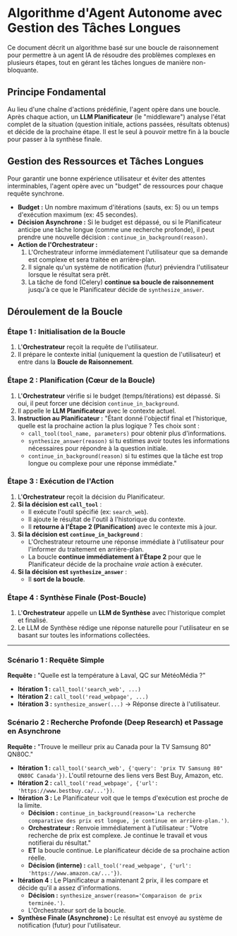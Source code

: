 # Algorithme d'Agent Autonome avec Gestion des Tâches Longues

Ce document décrit un algorithme basé sur une boucle de raisonnement pour permettre à un agent IA de résoudre des problèmes complexes en plusieurs étapes, tout en gérant les tâches longues de manière non-bloquante.

## Principe Fondamental

Au lieu d'une chaîne d'actions prédéfinie, l'agent opère dans une boucle. Après chaque action, un **LLM Planificateur** (le "middleware") analyse l'état complet de la situation (question initiale, actions passées, résultats obtenus) et décide de la prochaine étape. Il est le seul à pouvoir mettre fin à la boucle pour passer à la synthèse finale.

## Gestion des Ressources et Tâches Longues

Pour garantir une bonne expérience utilisateur et éviter des attentes interminables, l'agent opère avec un "budget" de ressources pour chaque requête synchrone.

*   **Budget :** Un nombre maximum d'itérations (sauts, ex: 5) ou un temps d'exécution maximum (ex: 45 secondes).
*   **Décision Asynchrone :** Si le budget est dépassé, ou si le Planificateur anticipe une tâche longue (comme une recherche profonde), il peut prendre une nouvelle décision : `continue_in_background(reason)`.
*   **Action de l'Orchestrateur :**
    1.  L'Orchestrateur informe immédiatement l'utilisateur que sa demande est complexe et sera traitée en arrière-plan.
    2.  Il signale qu'un système de notification (futur) préviendra l'utilisateur lorsque le résultat sera prêt.
    3.  La tâche de fond (Celery) **continue sa boucle de raisonnement** jusqu'à ce que le Planificateur décide de `synthesize_answer`.

## Déroulement de la Boucle

### Étape 1 : Initialisation de la Boucle

1.  L'**Orchestrateur** reçoit la requête de l'utilisateur.
2.  Il prépare le contexte initial (uniquement la question de l'utilisateur) et entre dans la **Boucle de Raisonnement**.

### Étape 2 : Planification (Cœur de la Boucle)

1.  L'**Orchestrateur** vérifie si le budget (temps/itérations) est dépassé. Si oui, il peut forcer une décision `continue_in_background`.
2.  Il appelle le **LLM Planificateur** avec le contexte actuel.
3.  **Instruction au Planificateur :** "Étant donné l'objectif final et l'historique, quelle est la prochaine action la plus logique ? Tes choix sont :
    *   `call_tool(tool_name, parameters)` pour obtenir plus d'informations.
    *   `synthesize_answer(reason)` si tu estimes avoir toutes les informations nécessaires pour répondre à la question initiale.
    *   `continue_in_background(reason)` si tu estimes que la tâche est trop longue ou complexe pour une réponse immédiate."

### Étape 3 : Exécution de l'Action

1.  L'**Orchestrateur** reçoit la décision du Planificateur.
2.  **Si la décision est `call_tool`** :
    *   Il exécute l'outil spécifié (ex: `search_web`).
    *   Il ajoute le résultat de l'outil à l'historique du contexte.
    *   Il **retourne à l'Étape 2 (Planification)** avec le contexte mis à jour.
3.  **Si la décision est `continue_in_background`** :
    *   L'Orchestrateur retourne une réponse immédiate à l'utilisateur pour l'informer du traitement en arrière-plan.
    *   La boucle **continue immédiatement à l'Étape 2** pour que le Planificateur décide de la prochaine *vraie* action à exécuter.
3.  **Si la décision est `synthesize_answer`** :
    *   Il **sort de la boucle**.

### Étape 4 : Synthèse Finale (Post-Boucle)

1.  L'**Orchestrateur** appelle un **LLM de Synthèse** avec l'historique complet et finalisé.
2.  Le LLM de Synthèse rédige une réponse naturelle pour l'utilisateur en se basant sur toutes les informations collectées.

---

### Scénario 1 : Requête Simple
**Requête :** "Quelle est la température à Laval, QC sur MétéoMédia ?"
*   **Itération 1 :** `call_tool('search_web', ...)`
*   **Itération 2 :** `call_tool('read_webpage', ...)`
*   **Itération 3 :** `synthesize_answer(...)` -> Réponse directe à l'utilisateur.

### Scénario 2 : Recherche Profonde (Deep Research) et Passage en Asynchrone
**Requête :** "Trouve le meilleur prix au Canada pour la TV Samsung 80\" QN80C."

*   **Itération 1 :** `call_tool('search_web', {'query': 'prix TV Samsung 80" QN80C Canada'})`. L'outil retourne des liens vers Best Buy, Amazon, etc.
*   **Itération 2 :** `call_tool('read_webpage', {'url': 'https://www.bestbuy.ca/...'})`.
*   **Itération 3 :** Le Planificateur voit que le temps d'exécution est proche de la limite.
    *   **Décision :** `continue_in_background(reason='La recherche comparative des prix est longue, je continue en arrière-plan.')`.
    *   **Orchestrateur :** Renvoie immédiatement à l'utilisateur : "Votre recherche de prix est complexe. Je continue le travail et vous notifierai du résultat."
    *   **ET** la boucle continue. Le planificateur décide de sa prochaine action réelle.
    *   **Décision (interne) :** `call_tool('read_webpage', {'url': 'https://www.amazon.ca/...'})`.
*   **Itération 4 :** Le Planificateur a maintenant 2 prix, il les compare et décide qu'il a assez d'informations.
    *   **Décision :** `synthesize_answer(reason='Comparaison de prix terminée.')`.
    *   L'Orchestrateur sort de la boucle.
*   **Synthèse Finale (Asynchrone) :** Le résultat est envoyé au système de notification (futur) pour l'utilisateur.
